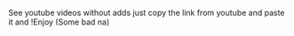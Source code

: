 See youtube videos without adds just copy the link from youtube and paste it and !Enjoy (Some bad na)
